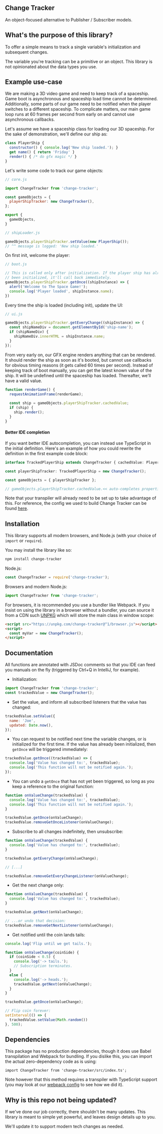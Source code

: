 ## Change Tracker

An object-focused alternative to Publisher / Subscriber models.

## What's the purpose of this library?

To offer a simple means to track a single variable's initialization and
subsequent changes.

The variable you're tracking can be a primitive or an object. This library is
not opinionated about the data types you use.

## Example use-case

We are making a 3D video game and need to keep track of a spaceship. Game boot
is asynchronous and spaceship load time cannot be determined. Additionally,
some parts of our game need to be notified when the player switches to a
different spaceship. To complicate matters, our main game loop runs at
60 frames per second from early on and cannot use asynchronous callbacks.

Let's assume we have a spaceship class for loading our 3D spaceship. For the
sake of demonstration, we'll define our ship as:
```js
class PlayerShip {
  constructor() { console.log('New ship loaded.'); }
  get name() { return 'Friday' }
  render() { /* do gfx magic */ }
}
```

Let's write some code to track our game objects:
```js
// core.js

import ChangeTracker from 'change-tracker';

const gameObjects = {
  playerShipTracker: new ChangeTracker(),
};

export {
  gameObjects,
}
```

```js
// shipLoader.js

gameObjects.playerShipTracker.setValue(new PlayerShip());
// ^^ message is logged: 'New ship loaded.'
```

On first init, welcome the player:
```js
// boot.js

// This is called only after initialization. If the player ship has already
// been initialized, it'll call back immediately.
gameObjects.playerShipTracker.getOnce((shipInstance) => {
  alert('Welcome to The Space Game!');
  console.log('Player loaded', shipInstance.name);
})
```

Every time the ship is loaded (including init), update the UI:
```js
// ui.js

gameObjects.playerShipTracker.getEveryChange((shipInstance) => {
  const shipNameDiv = document.getElementById('ship-name');
  if (shipNameDiv) {
    shipNameDiv.innerHTML = shipInstance.name;
  }
});
```

From very early on, our GFX engine renders anything that can be rendered. It
should render the ship as soon as it's booted, but cannot use callbacks for
obvious timing reasons (it gets called 60 times per second). Instead of keeping
track of boot manually, you can get the latest known value of the ship. It will
be undefined until the spaceship has loaded.
Thereafter, we'll have a valid value.
```js
function renderGame() {
  requestAnimationFrame(renderGame);
  
  const ship = gameObjects.playerShipTracker.cachedValue;
  if (ship) {
    ship.render();
  }
}
```

#### Better IDE completion

If you want better IDE autocompletion, you can instead use
TypeScript in the initial definition. Here's an example of how you could
rewrite the definition in the first example code block:
```ts
interface TrackedPlayerShip extends ChangeTracker { cachedValue: PlayerShip; }

const playerShipTracker: TrackedPlayerShip = new ChangeTracker();

const gameObjects = { playerShipTracker };

// gameObjects.playerShipTracker.cachedValue.<< auto-completes properties >>
```

Note that your transpiler will already need to be set up to take advantage of
this. For reference, the config we used to build Change Tracker can be found
[here](https://github.com/frostoven/change-tracker/blob/master/webpack.config.js).

## Installation

This library supports all modern browsers, and Node.js (with your choice of
`import` or `require`).

You may install the library like so:
```bash
npm install change-tracker
```

Node.js:
```js
const ChangeTracker = require('change-tracker');
```

Browsers and modern Node.js:
```js
import ChangeTracker from 'change-tracker';
```

For browsers, it is recommended you use a bundler like Webpack. If you insist
on using the library in a browser without a bundler, you can
source it from a CDN such [UNPKG](https://unpkg.com/) which will store the main
class in window scope:
```html
<script src="https://unpkg.com/change-tracker@^1/browser.js"></script>
<script>
  const myVar = new ChangeTracker();
</script>
```

## Documentation

All functions are annotated with JSDoc comments so that you IDE can feed you
manuals on the fly (triggered by Ctrl+Q in IntelliJ, for example).

* Initialization:
```js
import ChangeTracker from 'change-tracker';
const trackedValue = new ChangeTracker();
```

* Set the value, and inform all subscribed listeners that the value has
changed:
```js
trackedValue.setValue({
  name: 'Joe',
  updated: Date.now(),
});
```

* You can request to be notified next time the variable changes, or is
initialized for the first time. If the value has already been initialized,
then `getOnce` will be triggered immediately:
```js
trackedValue.getOnce((trackedValue) => {
  console.log('Value has changed to:', trackedValue);
  console.log('This function will not be notified again.');
});
```

* You can undo a `getOnce` that has not yet been triggered, so long as you
keep a reference to the original function:
```js
function onValueChange(trackedValue) {
  console.log('Value has changed to:', trackedValue);
  console.log('This function will not be notified again.');
}

trackedValue.getOnce(onValueChange);
trackedValue.removeGetOnceListener(onValueChange);
```

* Subscribe to all changes indefinitely, then unsubscribe:
```js
function onValueChange(trackedValue) {
  console.log('Value has changed to:', trackedValue);
}

trackedValue.getEveryChange(onValueChange);

// [...]

trackedValue.removeGetEveryChangeListener(onValueChange);
```

* Get the next change only:
```js
function onValueChange(trackedValue) {
  console.log('Value has changed to:', trackedValue);
}

trackedValue.getNext(onValueChange);

// ...or undo that decision:
trackedValue.removeGetNextListener(onValueChange);
```

* Get notified until the coin lands tails:
```js
console.log('Flip until we get tails.');

function onValueChange(coinSide) {
  if (coinSide < 0.5) {
    console.log('-> tails.');
    // Subscription terminates.
  }
  else {
    console.log('-> heads.');
    trackedValue.getNext(onValueChange);
  }
}

trackedValue.getOnce(onValueChange);

// Flip coin forever:
setInterval(() => {
  trackedValue.setValue(Math.random())
}, 500);
```

## Dependencies

This package has no production dependencies, though it does use Babel
transpilation and Webpack for bundling. If you dislike this, you can import the
actual zero-dependency code as is using:
```
import ChangeTracker from 'change-tracker/src/index.ts';
```
Note however that this method requires a transpiler with TypeScript support
(you may look at our
[webpack config](https://github.com/frostoven/change-tracker/blob/master/webpack.config.js)
to see how we did it).

## Why is this repo not being updated?

If we've done our job correctly, there shouldn't be many updates. This library
is meant to simple yet powerful, and leaves design details up to you.

We'll update it to support modern tech changes as needed.
